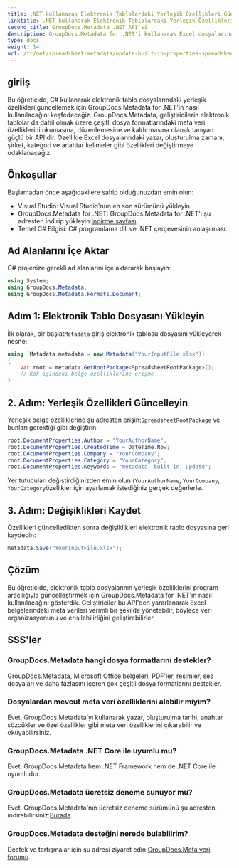 ```yaml
---
title: .NET kullanarak Elektronik Tablolardaki Yerleşik Özellikleri Güncelleme
linktitle: .NET kullanarak Elektronik Tablolardaki Yerleşik Özellikleri Güncelleme
second_title: GroupDocs.Metadata .NET API'si
description: GroupDocs.Metadata for .NET'i kullanarak Excel dosyalarındaki yerleşik meta veri özelliklerini nasıl güncelleştireceğinizi öğrenin. Yazarı, oluşturma zamanını, şirketi ve daha fazlasını C# ile değiştirin.
type: docs
weight: 14
url: /tr/net/spreadsheet-metadata/update-built-in-properties-spreadsheets/
---
```

## giriiş
Bu öğreticide, C# kullanarak elektronik tablo dosyalarındaki yerleşik özellikleri güncellemek için GroupDocs.Metadata for .NET'in nasıl kullanılacağını keşfedeceğiz. GroupDocs.Metadata, geliştiricilerin elektronik tablolar da dahil olmak üzere çeşitli dosya formatlarındaki meta veri özelliklerini okumasına, düzenlemesine ve kaldırmasına olanak tanıyan güçlü bir API'dir. Özellikle Excel dosyalarındaki yazar, oluşturulma zamanı, şirket, kategori ve anahtar kelimeler gibi özellikleri değiştirmeye odaklanacağız.
## Önkoşullar
Başlamadan önce aşağıdakilere sahip olduğunuzdan emin olun:
- Visual Studio: Visual Studio'nun en son sürümünü yükleyin.
-  GroupDocs.Metadata for .NET: GroupDocs.Metadata for .NET'i şu adresten indirip yükleyin:[indirme sayfası](https://releases.groupdocs.com/metadata/net/).
- Temel C# Bilgisi: C# programlama dili ve .NET çerçevesinin anlaşılması.

## Ad Alanlarını İçe Aktar
C# projenize gerekli ad alanlarını içe aktararak başlayın:
```csharp
using System;
using GroupDocs.Metadata;
using GroupDocs.Metadata.Formats.Document;
```
## Adım 1: Elektronik Tablo Dosyasını Yükleyin
 İlk olarak, bir başlat`Metadata` giriş elektronik tablosu dosyasını yükleyerek nesne:
```csharp
using (Metadata metadata = new Metadata("YourInputFile.xlsx"))
{
    var root = metadata.GetRootPackage<SpreadsheetRootPackage>();
    // Kök içindeki belge özelliklerine erişme
}
```
## 2. Adım: Yerleşik Özellikleri Güncelleyin
 Yerleşik belge özelliklerine şu adresten erişin:`SpreadsheetRootPackage` ve bunları gerektiği gibi değiştirin:
```csharp
root.DocumentProperties.Author = "YourAuthorName";
root.DocumentProperties.CreatedTime = DateTime.Now;
root.DocumentProperties.Company = "YourCompany";
root.DocumentProperties.Category = "YourCategory";
root.DocumentProperties.Keywords = "metadata, built-in, update";
```
Yer tutucuları değiştirdiğinizden emin olun (`YourAuthorName`, `YourCompany`, `YourCategory`özellikler için ayarlamak istediğiniz gerçek değerlerle.
## 3. Adım: Değişiklikleri Kaydet
Özellikleri güncelledikten sonra değişiklikleri elektronik tablo dosyasına geri kaydedin:
```csharp
metadata.Save("YourInputFile.xlsx");
```

## Çözüm
Bu öğreticide, elektronik tablo dosyalarının yerleşik özelliklerini program aracılığıyla güncelleştirmek için GroupDocs.Metadata for .NET'in nasıl kullanılacağını gösterdik. Geliştiriciler bu API'den yararlanarak Excel belgelerindeki meta verileri verimli bir şekilde yönetebilir, böylece veri organizasyonunu ve erişilebilirliğini geliştirebilirler.

## SSS'ler
### GroupDocs.Metadata hangi dosya formatlarını destekler?
GroupDocs.Metadata, Microsoft Office belgeleri, PDF'ler, resimler, ses dosyaları ve daha fazlasını içeren çok çeşitli dosya formatlarını destekler.
### Dosyalardan mevcut meta veri özelliklerini alabilir miyim?
Evet, GroupDocs.Metadata'yı kullanarak yazar, oluşturulma tarihi, anahtar sözcükler ve özel özellikler gibi meta veri özelliklerini çıkarabilir ve okuyabilirsiniz.
### GroupDocs.Metadata .NET Core ile uyumlu mu?
Evet, GroupDocs.Metadata hem .NET Framework hem de .NET Core ile uyumludur.
### GroupDocs.Metadata ücretsiz deneme sunuyor mu?
 Evet, GroupDocs.Metadata'nın ücretsiz deneme sürümünü şu adresten indirebilirsiniz:[Burada](https://releases.groupdocs.com/).
### GroupDocs.Metadata desteğini nerede bulabilirim?
 Destek ve tartışmalar için şu adresi ziyaret edin:[GroupDocs.Meta veri forumu](https://forum.groupdocs.com/c/metadata/14).
